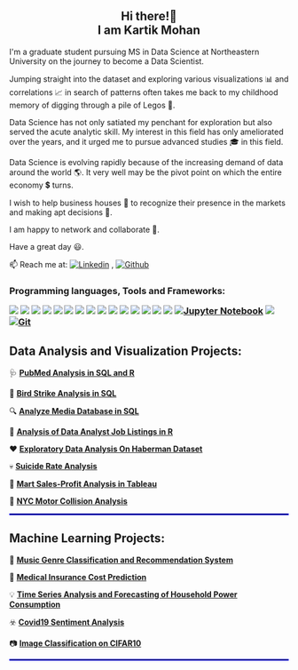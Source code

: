 <h2 align="center">Hi there!👋<br> I am Kartik Mohan</h2>

<p>I'm a graduate student pursuing MS in Data Science at Northeastern University on the journey to become a Data Scientist.
 
Jumping straight into the dataset and exploring various visualizations 📊 and correlations 📈 in search of patterns often takes me back to my childhood memory of digging through a pile of Legos 🧱. 

Data Science has not only satiated my penchant for exploration but also served the acute analytic skill. My interest in this field has only ameliorated over the years, and it urged me to pursue advanced studies 🎓 in this field.

Data Science is evolving rapidly because of the increasing demand of data around the world 🌎. It very well may be the pivot point on which the entire economy 💲 turns.

I wish to help business houses 🏢 to recognize their presence in the markets and making apt decisions 📝.

I am happy to network and collaborate 🤝.

Have a great day 😃.

 📫 Reach me at: [![Linkedin](https://img.shields.io/badge/-LinkedIn-blue?style=flat&logo=Linkedin&logoColor=white)](https://www.linkedin.com/in/mohan-kartik/) , [![Github](https://img.shields.io/badge/-Github-000?style=flat&logo=Github&logoColor=white)](https://github.com/mohan-kartik)


<p><h3>Programming languages, Tools and Frameworks: <br></p>

[![](https://img.shields.io/badge/Python-FFD43B?style=for-the-badge&logo=python&logoColor=darkgreen)](https://www.python.org)  [![](https://img.shields.io/badge/R-276DC3?style=for-the-badge&logo=r&logoColor=white)](https://www.r-project.org)  [![](https://img.shields.io/badge/TensorFlow-FF6F00?style=for-the-badge&logo=TensorFlow&logoColor=white)](https://www.tensorflow.org) [![](https://img.shields.io/badge/PyTorch-%23EE4C2C.svg?style=for-the-badge&logo=PyTorch&logoColor=white)](https://pytorch.org/) [![](https://img.shields.io/badge/scikit_learn-F7931E?style=for-the-badge&logo=scikit-learn&logoColor=white)](https://scikit-learn.org/stable/) [![](https://img.shields.io/badge/SciPy-654FF0?style=for-the-badge&logo=SciPy&logoColor=white)](https://www.scipy.org) [![](https://img.shields.io/badge/Numpy-777BB4?style=for-the-badge&logo=numpy&logoColor=white)](https://numpy.org) [![](https://img.shields.io/badge/Pandas-2C2D72?style=for-the-badge&logo=pandas&logoColor=white)](https://pandas.pydata.org)  [![](https://img.shields.io/badge/Plotly-239120?style=for-the-badge&logo=plotly&logoColor=white)](https://plotly.com) [![](https://img.shields.io/badge/Tableau-E97627?style=for-the-badge&logo=Tableau&logoColor=white)](https://www.tableau.com) [![](https://img.shields.io/badge/Keras-D00000?style=for-the-badge&logo=Keras&logoColor=white)](https://keras.io) [![](https://img.shields.io/badge/MySQL-00000F?style=for-the-badge&logo=mysql&logoColor=white)](https://www.mysql.com) [![](https://img.shields.io/badge/conda-342B029.svg?&style=for-the-badge&logo=anaconda&logoColor=white)](https://www.anaconda.com) [![](https://img.shields.io/badge/PowerBI-F2C811?style=for-the-badge&logo=Power%20BI&logoColor=white)](https://powerbi.microsoft.com/en-us/) [![](https://img.shields.io/badge/Colab-F9AB00?style=for-the-badge&logo=googlecolab&color=525252)](https://colab.research.google.com) [![Jupyter Notebook](https://img.shields.io/badge/jupyter-%23FA0F00.svg?style=for-the-badge&logo=jupyter&logoColor=white)](https://jupyter.org/) [![](https://img.shields.io/badge/Microsoft_Office-D83B01?style=for-the-badge&logo=microsoft-office&logoColor=white)](https://www.office.com) [![Git](https://img.shields.io/badge/git-%23F05033.svg?style=for-the-badge&logo=git&logoColor=white)](https://git-scm.com/)

## Data Analysis and Visualization Projects: 
🩺 [__PubMed Analysis in SQL and R__](https://github.com/mohan-kartik/PubMed-Analysis-in-SQL-and-R)

🦅 [__Bird Strike Analysis in SQL__](https://github.com/mohan-kartik/Bird-Strike-Analysis-in-SQL)

:mag: [__Analyze Media Database in SQL__](https://github.com/mohan-kartik/Analyze-Media-Database)

💼 [__Analysis of Data Analyst Job Listings in R__](https://github.com/mohan-kartik/Analysis-of-Data-Analyst-Job-Listings-in-R)

❤️ [__Exploratory Data Analysis On Haberman Dataset__](https://github.com/mohan-kartik/EDA-on-Haberman-Dataset)

:skull: [__Suicide Rate Analysis__](https://github.com/mohan-kartik/Suicide-Case-Analysis)

:shopping_cart: [__Mart Sales-Profit Analysis in Tableau__](https://github.com/mohan-kartik/Mart-Sales-and-Profit-Analysis-Tableau)

🚗 [__NYC Motor Collision Analysis__](https://github.com/mohan-kartik/NYC-Motor-Collision-Analysis)

<hr style="border:0.01px solid blue">

## Machine Learning Projects: 
🎵 [__Music Genre Classification and Recommendation System__](https://github.com/mohan-kartik/Music-Genre-Classification-and-Recommendation-System)

💊 [__Medical Insurance Cost Prediction__](https://github.com/mohan-kartik/Health_Insurance_Cost_Prediction)

💡 [__Time Series Analysis and Forecasting of Household Power Consumption__](https://github.com/mohan-kartik/Time_Series_Analysis_of_Household_Power_Consumption)

☣️ [__Covid19 Sentiment Analysis__](https://github.com/mohan-kartik/Covid19-Sentiment-Analysis)

:camera: [__Image Classification on CIFAR10__](https://github.com/mohan-kartik/Image-Classification-on-CIFAR10)
<hr style="border:0.01px solid blue">
